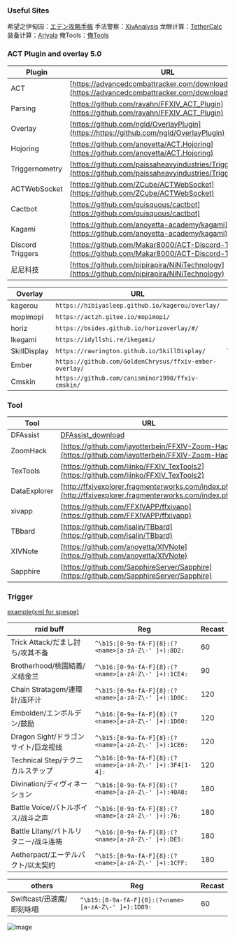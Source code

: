 ### Useful Sites

希望之伊甸园：[エデン攻略手帳](https://docs.google.com/spreadsheets/d/1HDur0rYA7aR3xIrbWUqXD31IByDJ3ZLV-p5J-r_G6cw/edit?usp=sharing)
手法警察：[XivAnalysis](https://xivanalysis.com)
龙眼计算：[TetherCalc](https://tethercalc.herokuapp.com/)
装备计算：[Ariyala](https://ffxiv.ariyala.com)
俺Tools：[俺Tools](https://ffxiv.es.exdreams.net/)


### ACT Plugin and overlay 5.0

Plugin | URL | Remark
------------ | ------------- | -------------
ACT | [https://advancedcombattracker.com/download.php](https://advancedcombattracker.com/download.php)
Parsing | [https://github.com/ravahn/FFXIV_ACT_Plugin](https://github.com/ravahn/FFXIV_ACT_Plugin)
Overlay | [https://github.com/ngld/OverlayPlugin](https://https://github.com/ngld/OverlayPlugin)
Hojoring| [https://github.com/anoyetta/ACT.Hojoring](https://github.com/anoyetta/ACT.Hojoring)
Triggernometry | [https://github.com/paissaheavyindustries/Triggernometry](https://github.com/paissaheavyindustries/Triggernometry)
ACTWebSocket | [https://github.com/ZCube/ACTWebSocket](https://github.com/ZCube/ACTWebSocket)
Cactbot | [https://github.com/quisquous/cactbot](https://github.com/quisquous/cactbot)
Kagami | [https://github.com/anoyetta-academy/kagami](https://github.com/anoyetta-academy/kagami)
Discord Triggers | [https://github.com/Makar8000/ACT-Discord-Triggers](https://github.com/Makar8000/ACT-Discord-Triggers)
尼尼科技 | [https://github.com/pipirapira/NiNiTechnology](https://github.com/pipirapira/NiNiTechnology) 

Overlay | URL | Remark
------------ | ------------- | -------------
kagerou | `https://hibiyasleep.github.io/kagerou/overlay/`
mopimopi | `https://actzh.gitee.io/mopimopi/`
horiz | `https://bsides.github.io/horizoverlay/#/`
Ikegami | `https://idyllshi.re/ikegami/`
SkillDisplay | `https://rawrington.github.io/SkillDisplay/` | WebSocket
Ember | `https://github.com/GoldenChrysus/ffxiv-ember-overlay/`
Cmskin | `https://github.com/canisminor1990/ffxiv-cmskin/`

### Tool

Tool | URL | Remark
------------ | ------------- | -------------
DFAssist | [DFAssist_download](https://raw.githubusercontent.com/Elmeir/elmeir.github.io/master/tool/DFAssist.zip)
ZoomHack | [https://github.com/jayotterbein/FFXIV-Zoom-Hack](https://github.com/jayotterbein/FFXIV-Zoom-Hack)
TexTools | [https://github.com/liinko/FFXIV_TexTools2](https://github.com/liinko/FFXIV_TexTools2)
DataExplorer | [http://ffxivexplorer.fragmenterworks.com/index.php](http://ffxivexplorer.fragmenterworks.com/index.php)
xivapp | [https://github.com/FFXIVAPP/ffxivapp](https://github.com/FFXIVAPP/ffxivapp)
TBbard | [https://github.com/isalin/TBbard](https://github.com/isalin/TBbard)
XIVNote | [https://github.com/anoyetta/XIVNote](https://github.com/anoyetta/XIVNote)
Sapphire | [https://github.com/SapphireServer/Sapphire](https://github.com/SapphireServer/Sapphire)

### Trigger

[example(xml for spespe)](https://raw.githubusercontent.com/Elmeir/elmeir.github.io/master/trigger/spespe.zip)

raid buff | Reg | Recast
------------ | ------------- | -------------
Trick Attack/だまし討ち/攻其不备 | `^\b15:[0-9a-fA-F]{8}:(?<name>[a-zA-Z\-' ]+):8D2:` | 60
Brotherhood/桃園結義/义结金兰 | `^\b16:[0-9a-fA-F]{8}:(?<name>[a-zA-Z\-' ]+):1CE4:` | 90
Chain Stratagem/連環計/连环计 | `^\b15:[0-9a-fA-F]{8}:(?<name>[a-zA-Z\-' ]+):1D0C:` | 120
Embolden/エンボルデン/鼓励 | `^\b16:[0-9a-fA-F]{8}:(?<name>[a-zA-Z\-' ]+):1D60:` | 120
Dragon Sight/ドラゴンサイト/巨龙视线 | `^\b15:[0-9a-fA-F]{8}:(?<name>[a-zA-Z\-' ]+):1CE6:` | 120
Technical Step/テクニカルステップ | `^\b16:[0-9a-fA-F]{8}:(?<name>[a-zA-Z\-' ]+):3F4[1-4]:` | 120
Divination/ディヴィネーション | `^\b16:[0-9a-fA-F]{8}:(?<name>[a-zA-Z\-' ]+):40A8:` |  180
Battle Voice/バトルボイス/战斗之声 | `^\b16:[0-9a-fA-F]{8}:(?<name>[a-zA-Z\-' ]+):76:` | 180
Battle Litany/バトルリタニー/战斗连祷  | `^\b16:[0-9a-fA-F]{8}:(?<name>[a-zA-Z\-' ]+):DE5:` | 180
Aetherpact/エーテルパクト/以太契约 | `^\b15:[0-9a-fA-F]{8}:(?<name>[a-zA-Z\-' ]+):1CFF:` | 180

others | Reg | Recast
------------ | ------------- | -------------
Swiftcast/迅速魔/即刻咏唱 | `^\b15:[0-9a-fA-F]{8}:(?<name>[a-zA-Z\-' ]+):1D89:` | 60

![Image](src)
